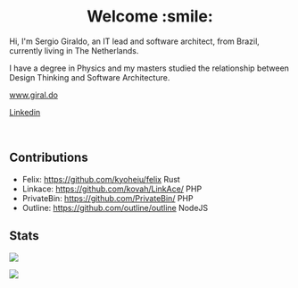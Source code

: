 <!--
**sergiorgiraldo/sergiorgiraldo** is a ✨ _special_ ✨ repository because its `README.md` (this file) appears on your GitHub profile.

Here are some ideas to get you started:

- 🔭 I’m currently working on ...
- 🌱 I’m currently learning ...
- 👯 I’m looking to collaborate on ...
- 🤔 I’m looking for help with ...
- 💬 Ask me about ...
- 📫 How to reach me: ...
- 😄 Pronouns: ...
- ⚡ Fun fact: ...
-->

<h1 align="center">
	Welcome :smile:
</h1>

<p>
Hi, I'm Sergio Giraldo, an IT lead and software architect, from Brazil, currently living in The Netherlands. 
	
I have a degree in Physics and my masters studied the relationship between Design Thinking and Software Architecture.
</p>
<p>
<a href="https://www.giral.do">
 www.giral.do
</a>
</p>
<p>
<a href="https://www.linkedin.com/in/sergiorgiraldo">
  Linkedin
</a>
</p>
<br>

<a><h2>Contributions</h2></a>

- Felix: https://github.com/kyoheiu/felix
	Rust
- Linkace: https://github.com/kovah/LinkAce/
  	PHP
- PrivateBin: https://github.com/PrivateBin/
  	PHP
- Outline: https://github.com/outline/outline
	NodeJS   

<a><h2>Stats</h2></a>

<p>
<span>
	<img src="https://github-readme-stats-git-masterrstaa-rickstaa.vercel.app/api?username=sergiorgiraldo&include_all_commits=false&count_private=true&hide_border=true&theme=light&show_icons=true" />
</span>
</p>

<p>
	<img src="https://github-readme-stats-git-masterrstaa-rickstaa.vercel.app/api/top-langs/?username=sergiorgiraldo&layout=compact&custom_title=Most%20used%20languages&langs_count=15&include_all_commits=true&hide_progress=true&hide_border=true&theme=light&hide=php,jupyter%20Notebook,matlab,scss,css,c,html&hide_border=true&theme=light&show_icons=true">
</p>
